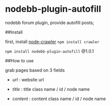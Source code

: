 # nodebb-plugin-autofill

nodebb forum plugin, provide autofill posts;

##Install

first, install <a href="https://github.com/bda-research/node-crawler">node-crawler</a> `npm install crawler`

`npm install nodebb-plugin-autofill`  @1.0.1

##How to use

grab pages based on 3 fields

- *url* : website url

- *title* : title class name / id / node name <Topis>

- *content* : content class name / id / node name <Posts>
